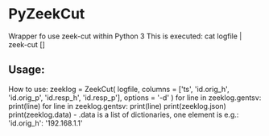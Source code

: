 # PyZeekCut

Wrapper fo use zeek-cut within Python 3
This is executed: cat logfile | zeek-cut [<options>] <columns>

## Usage:
How to use:
zeeklog = ZeekCut(
	logfile,
	columns = ['ts', 'id.orig_h', 'id.orig_p', 'id.resp_h', 'id.resp_p'],
	options = '-d'
)
for line in zeeklog.gentsv:
	print(line)
for line in zeeklog.gentsv:
	print(line)
print(zeeklog.json)
print(zeeklog.data) - .data is a list of dictionaries, one element is e.g.: 'id.orig_h': '192.168.1.1'
